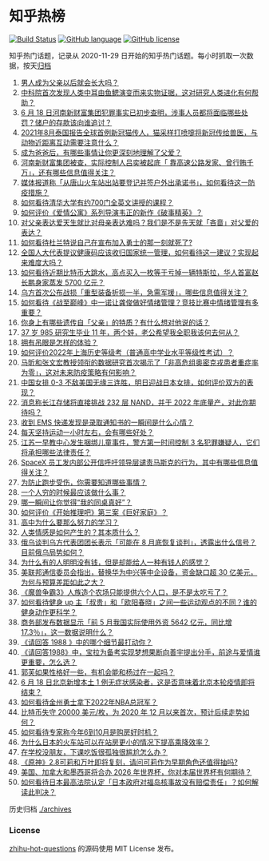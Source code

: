 # 知乎热榜
[![Build Status](https://github.com/ToWeLong/zhihu-hot-questions/workflows/CI/badge.svg)](https://github.com/ToWeLong/zhihu-hot-questions/actions)
[![GitHub language](https://img.shields.io/badge/language-golang-orange.svg)](https://golang.org/)
[![GitHub license](https://img.shields.io/github/license/ToWeLong/zhihu-hot-questions)](https://github.com/ToWeLong/zhihu-hot-questions/blob/main/LICENSE)

知乎热门话题，记录从 2020-11-29 日开始的知乎热门话题。每小时抓取一次数据，按天[归档](./archives)

<!-- BEGIN -->

1. [男人成为父亲以后就会长大吗？](https://www.zhihu.com/question/538213178)
1. [中科院首次发现人类中耳由鱼鳃演变而来实物证据，这对研究人类进化有何帮助？](https://www.zhihu.com/question/535923630)
1. [6 月 18 日河南新财富集团犯罪事实已初步查明，涉事人员都将面临哪些处罚？储户的存款该向谁追讨？](https://www.zhihu.com/question/538417595)
1. [2021年8月泰国报告全球首例新冠猫传人，猫采样打喷嚏将新冠传给兽医，与动物近距离互动需要注意什么？](https://www.zhihu.com/question/538423250)
1. [成为爸爸后，有哪些事情让你更深刻地理解了父爱？](https://www.zhihu.com/question/538201412)
1. [河南新财富集团被查，实际控制人吕奕被起底「 靠高速公路发家、曾行贿千万」，还有哪些信息值得关注？](https://www.zhihu.com/question/538430700)
1. [媒体报道称「从唐山火车站出站要登记并签户外出承诺书」，如何看待这一防疫措施？](https://www.zhihu.com/question/538154751)
1. [如何看待清华大学有约700门全英文讲授的课程？](https://www.zhihu.com/question/537366061)
1. [如何评价《爱情公寓》系列导演韦正的新作《破事精英》？](https://www.zhihu.com/question/538289186)
1. [对父亲表达爱天生就比对母亲表达难吗？我们是不是先天就「吝啬」对父爱的表达？](https://www.zhihu.com/question/538397114)
1. [如何看待杜兰特说自己在宣布加入勇士的那一刻就死了?](https://www.zhihu.com/question/538356706)
1. [全国人大代表提议健康码应该收归国家统一管理，如何看待这一建议？实现起来难度大吗？](https://www.zhihu.com/question/538440096)
1. [如何看待近期比特币大跳水，高点买入一枚等于亏掉一辆特斯拉，华人首富赵长鹏身家蒸发 5700 亿元？](https://www.zhihu.com/question/537773563)
1. [乌方首次公布战损「重型装备折损一半，急需军援」，哪些信息值得关注？](https://www.zhihu.com/question/538328930)
1. [如何看待《战至巅峰》中一诺让龚俊做好情绪管理？竞技比赛中情绪管理有多重要？](https://www.zhihu.com/question/538335410)
1. [你身上有哪些遗传自「父亲」的特质？有什么想对他说的话？](https://www.zhihu.com/question/537982242)
1. [37 岁 985 研究生毕业 11 年，两个娃，老公希望我全职我该何去何从？](https://www.zhihu.com/question/535501059)
1. [拥有吊眼是怎样的体验？](https://www.zhihu.com/question/278260671)
1. [如何评价2022年上海历史等级考（普通高中学业水平等级性考试）？](https://www.zhihu.com/question/538139916)
1. [马昕和张文宏教授领衔的数据研究首次揭示了「非高危组奥密克戎患者重症率为零」，这对未来防疫策略有何影响？](https://www.zhihu.com/question/538450304)
1. [中国女排 0-3 不敌美国无缘三连胜，明日迎战日本女排，如何评价双方的表现？](https://www.zhihu.com/question/538359986)
1. [消息称长江存储将直接挑战 232 层 NAND，并于 2022 年底量产，对此你期待吗？](https://www.zhihu.com/question/537659616)
1. [收到 EMS 快递发现是录取通知书的一瞬间是什么心情？](https://www.zhihu.com/question/473229158)
1. [每天坚持运动一小时左右，会有哪些好处？](https://www.zhihu.com/question/534888239)
1. [江苏一早教中心发生捆绑儿童事件，警方第一时间控制  3 名犯罪嫌疑人，它们将承担哪些法律责任？](https://www.zhihu.com/question/538333088)
1. [SpaceX 员工发内部公开信呼吁领导层谴责马斯克的行为，其中有哪些信息值得关注？](https://www.zhihu.com/question/538246788)
1. [为防止跑步受伤，你需要知道哪些事情？](https://www.zhihu.com/question/538292820)
1. [一个人穷的时候最应该做什么事？](https://www.zhihu.com/question/459259055)
1. [哪一瞬间让你觉得“我的同桌真好”？](https://www.zhihu.com/question/537799672)
1. [如何评价《开始推理吧》第三案《巨好家庭》？](https://www.zhihu.com/question/538031870)
1. [高中为什么要那么努力的学习？](https://www.zhihu.com/question/538423453)
1. [人类情感是如何产生的？其本质什么？](https://www.zhihu.com/question/310769236)
1. [俄乌谈判乌方代表团团长表示「可能在 8 月底恢复谈判」，透露出什么信号？目前俄乌局势如何？](https://www.zhihu.com/question/538340791)
1. [为什么有的人明明没有钱，但是却能给人一种有钱人的感觉？](https://www.zhihu.com/question/305478115)
1. [美联邦通信委员会指出，替换华为中兴等中企设备，资金缺口超 30 亿美元，为何与预算差距如此之大？](https://www.zhihu.com/question/538036952)
1. [《魔兽争霸3》人族造个农场只能提供六个人口，是不是太吃亏了？](https://www.zhihu.com/question/306046223)
1. [如何看待健身 up 主「叔贵」和「欧阳春晓」之间一些运动观点的不同？谁的健身动作更科学？](https://www.zhihu.com/question/474156556)
1. [商务部发布数据显示「前 5 月我国实际使用外资 5642 亿元，同比增17.3％」，这一数据说明什么？](https://www.zhihu.com/question/537647567)
1. [《请回答 1988 》中的哪个细节最打动你？](https://www.zhihu.com/question/468859356)
1. [《请回答1988》中，宝拉为备考实现梦想果断向善宇提出分手，前途与爱情谁更重要，怎么选？](https://www.zhihu.com/question/537847115)
1. [郭芙如果性格好一些，有机会能和杨过在一起吗？](https://www.zhihu.com/question/526627453)
1. [6 月 18 日北京新增本土 1 例无症状感染者，这是否意味着北京本轮疫情即将结束？](https://www.zhihu.com/question/538419020)
1. [如何看待金州勇士拿下2022年NBA总冠军？](https://www.zhihu.com/question/538153943)
1. [比特币失守 20000 美元/枚，为 2020 年 12 月以来首次，预计后续走势如何？](https://www.zhihu.com/question/538327070)
1. [如何看待专家称今年6到10月是购房好时机？](https://www.zhihu.com/question/533559865)
1. [为什么日本的火车站可以在站房更小的情况下提高乘降效率？](https://www.zhihu.com/question/307237682)
1. [在学校没朋友，下课吃饭很孤独很尴尬怎么办？](https://www.zhihu.com/question/538239142)
1. [《原神》2.8可莉和万叶即将复刻，请问可莉作为早期角色还值得抽吗?](https://www.zhihu.com/question/538356294)
1. [美国、加拿大和墨西哥将合办 2026 年世界杯，你对本届世界杯有何期待？](https://www.zhihu.com/question/538122462)
1. [如何看待日本最高法院认定「日本政府对福岛核事故没有赔偿责任」？如何解读此判决？](https://www.zhihu.com/question/538170011)

<!-- END -->

历史归档 [./archives](./archives)


### License
[zhihu-hot-questions](https://github.com/towelong/zhihu-hot-questions) 的源码使用 MIT License 发布。